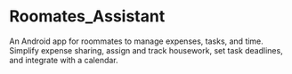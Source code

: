 # Roomates_Assistant
An Android app for roommates to manage expenses, tasks, and time. Simplify expense sharing, assign and track housework, set task deadlines, and integrate with a calendar.
